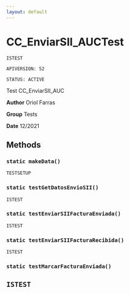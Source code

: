 ```yaml
---
layout: default
---
```

# CC_EnviarSII_AUCTest

`ISTEST`

`APIVERSION: 52`

`STATUS: ACTIVE`

Test CC_EnviarSII_AUC


**Author** Oriol Farras


**Group** Tests


**Date** 12/2021

## Methods
### `static makeData()`

`TESTSETUP`
### `static testGetDatosEnvioSII()`

`ISTEST`
### `static testEnviarSIIFacturaEnviada()`

`ISTEST`
### `static testEnviarSIIFacturaRecibida()`

`ISTEST`
### `static testMarcarFacturaEnviada()`

`ISTEST`
---
